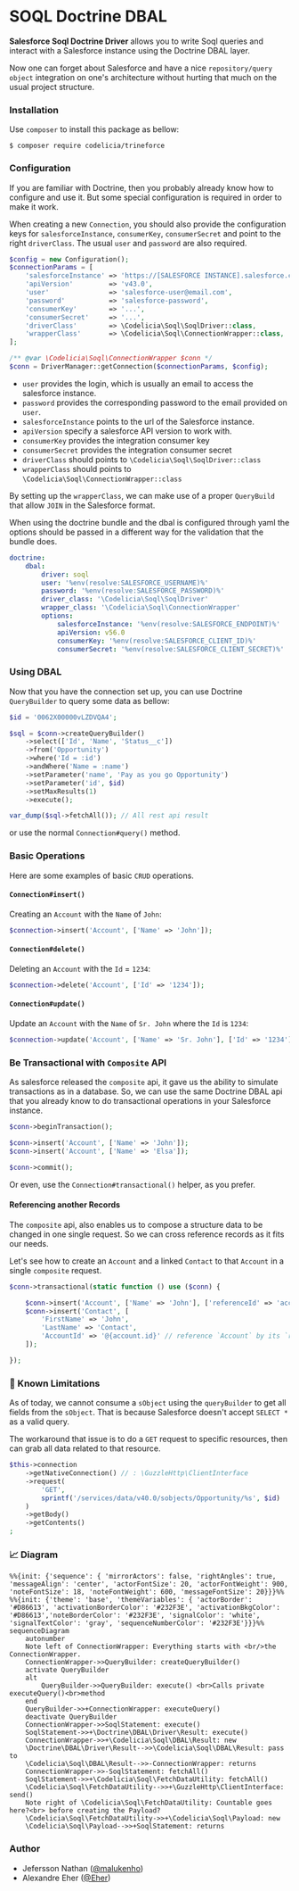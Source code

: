 SOQL Doctrine DBAL
==================

**Salesforce Soql Doctrine Driver** allows you to write Soql queries
and interact with a Salesforce instance using the Doctrine DBAL layer.

Now one can forget about Salesforce and have a nice `repository/query object`
integration on one's architecture without hurting that much on the usual
project structure.

### Installation

Use `composer` to install this package as bellow:

```shell script
$ composer require codelicia/trineforce
```

### Configuration

If you are familiar with Doctrine, then you probably already know how to
configure and use it. But some special configuration is required in order
to make it work.

When creating a new `Connection`, you should also provide the configuration
keys for `salesforceInstance`, `consumerKey`, `consumerSecret` and point to
the right `driverClass`. The usual `user` and `password` are also required.

```php
$config = new Configuration();
$connectionParams = [
    'salesforceInstance' => 'https://[SALESFORCE INSTANCE].salesforce.com',
    'apiVersion'         => 'v43.0',
    'user'               => 'salesforce-user@email.com',
    'password'           => 'salesforce-password',
    'consumerKey'        => '...',
    'consumerSecret'     => '...',
    'driverClass'        => \Codelicia\Soql\SoqlDriver::class,
    'wrapperClass'       => \Codelicia\Soql\ConnectionWrapper::class,
];

/** @var \Codelicia\Soql\ConnectionWrapper $conn */
$conn = DriverManager::getConnection($connectionParams, $config);
```

* `user` provides the login, which is usually an email to access the salesforce
  instance.
* `password` provides the corresponding password to the email provided on `user`.
* `salesforceInstance` points to the url of the Salesforce instance.
* `apiVersion` specify a salesforce API version to work with.
* `consumerKey` provides the integration consumer key
* `consumerSecret` provides the integration consumer secret
* `driverClass` should points to `\Codelicia\Soql\SoqlDriver::class`
* `wrapperClass` should points to `\Codelicia\Soql\ConnectionWrapper::class`

By setting up the `wrapperClass`, we can make use of a proper `QueryBuild` that allow
`JOIN` in the Salesforce format.

When using the doctrine bundle and the dbal is configured through yaml the options should
be passed in a different way for the validation that the bundle does.

```yaml
doctrine:
    dbal:
        driver: soql
        user: '%env(resolve:SALESFORCE_USERNAME)%'
        password: '%env(resolve:SALESFORCE_PASSWORD)%'
        driver_class: '\Codelicia\Soql\SoqlDriver'
        wrapper_class: '\Codelicia\Soql\ConnectionWrapper'
        options:
            salesforceInstance: '%env(resolve:SALESFORCE_ENDPOINT)%'
            apiVersion: v56.0
            consumerKey: '%env(resolve:SALESFORCE_CLIENT_ID)%'
            consumerSecret: '%env(resolve:SALESFORCE_CLIENT_SECRET)%'
```

### Using DBAL

Now that you have the connection set up, you can use Doctrine `QueryBuilder` to
query some data as bellow:

```php
$id = '0062X00000vLZDVQA4';

$sql = $conn->createQueryBuilder()
    ->select(['Id', 'Name', 'Status__c'])
    ->from('Opportunity')
    ->where('Id = :id')
    ->andWhere('Name = :name')
    ->setParameter('name', 'Pay as you go Opportunity')
    ->setParameter('id', $id)
    ->setMaxResults(1)
    ->execute();

var_dump($sql->fetchAll()); // All rest api result
```

or use the normal `Connection#query()` method.

### Basic Operations

Here are some examples of basic `CRUD` operations.

#### `Connection#insert()`

Creating an `Account` with the `Name` of `John`:
```php
$connection->insert('Account', ['Name' => 'John']);
```

#### `Connection#delete()`

Deleting an `Account` with the `Id` = `1234`:
```php
$connection->delete('Account', ['Id' => '1234']);
```

#### `Connection#update()`

Update an `Account` with the `Name` of `Sr. John` where the `Id` is `1234`:
```php
$connection->update('Account', ['Name' => 'Sr. John'], ['Id' => '1234']);
```

### Be Transactional with `Composite` API

As salesforce released the `composite` api, it gave us the ability
to simulate transactions as in a database. So, we can use the same
Doctrine DBAL api that you already know to do transactional operations
in your Salesforce instance.

```php
$conn->beginTransaction();

$conn->insert('Account', ['Name' => 'John']);
$conn->insert('Account', ['Name' => 'Elsa']);

$conn->commit();
```

Or even, use the `Connection#transactional()` helper, as you prefer.

#### Referencing another Records

The `composite` api, also enables us to compose a structure data to be
changed in one single request. So we can cross reference records as it
fits our needs.

Let's see how to create an `Account` and a linked `Contact` to that `Account`
in a single `composite` request.

```php
$conn->transactional(static function () use ($conn) {

    $conn->insert('Account', ['Name' => 'John'], ['referenceId' => 'account']);
    $conn->insert('Contact', [
        'FirstName' => 'John',
        'LastName' => 'Contact',
        'AccountId' => '@{account.id}' // reference `Account` by its `referenceId`
    ]);

});
```

### 🚫 Known Limitations

As of today, we cannot consume a `sObject` using the `queryBuilder` to get all fields from
the `sObject`. That is because Salesforce doesn't accept `SELECT *` as a valid query.

The workaround that issue is to do a `GET` request to specific resources, then can grab all
data related to that resource.

```php
$this->connection
    ->getNativeConnection() // : \GuzzleHttp\ClientInterface
    ->request(
        'GET',
        sprintf('/services/data/v40.0/sobjects/Opportunity/%s', $id)
    )
    ->getBody()
    ->getContents()
;
```

### 📈 Diagram

```mermaid
%%{init: {'sequence': { 'mirrorActors': false, 'rightAngles': true, 'messageAlign': 'center', 'actorFontSize': 20, 'actorFontWeight': 900, 'noteFontSize': 18, 'noteFontWeight': 600, 'messageFontSize': 20}}}%%
%%{init: {'theme': 'base', 'themeVariables': { 'actorBorder': '#D86613', 'activationBorderColor': '#232F3E', 'activationBkgColor': '#D86613','noteBorderColor': '#232F3E', 'signalColor': 'white', 'signalTextColor': 'gray', 'sequenceNumberColor': '#232F3E'}}}%%
sequenceDiagram
    autonumber
    Note left of ConnectionWrapper: Everything starts with <br/>the ConnectionWrapper.
    ConnectionWrapper->>QueryBuilder: createQueryBuilder()
    activate QueryBuilder
    alt 
        QueryBuilder->>QueryBuilder: execute() <br>Calls private executeQuery()<br>method
    end
    QueryBuilder->>+ConnectionWrapper: executeQuery()
    deactivate QueryBuilder
    ConnectionWrapper->>SoqlStatement: execute() 
    SoqlStatement->>+\Doctrine\DBAL\Driver\Result: execute()
    ConnectionWrapper->>+\Codelicia\Soql\DBAL\Result: new
    \Doctrine\DBAL\Driver\Result-->>\Codelicia\Soql\DBAL\Result: pass to
    \Codelicia\Soql\DBAL\Result-->>-ConnectionWrapper: returns
    ConnectionWrapper->>-SoqlStatement: fetchAll()
    SoqlStatement->>+\Codelicia\Soql\FetchDataUtility: fetchAll()
    \Codelicia\Soql\FetchDataUtility-->>+\GuzzleHttp\ClientInterface: send()
    Note right of \Codelicia\Soql\FetchDataUtility: Countable goes here?<br> before creating the Payload?
    \Codelicia\Soql\FetchDataUtility->>+\Codelicia\Soql\Payload: new
    \Codelicia\Soql\Payload-->>+SoqlStatement: returns
```

### Author

- Jefersson Nathan ([@malukenho](http://github.com/malukenho))
- Alexandre Eher ([@Eher](http://github.com/EHER))
